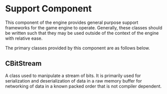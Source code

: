 Support Component
=================================

This component of the engine provides general purpose support frameworks for the game engine to operate. Generally, these classes
should be written such that they may be used outside of the context of the engine with relative ease.

The primary classes provided by this component are as follows below.

CBitStream
---------------------------------

A class used to manipulate a stream of bits. It is primarily used for serialization and deserialization of data in a raw memory buffer
for networking of data in a known packed order that is not compiler dependent.
